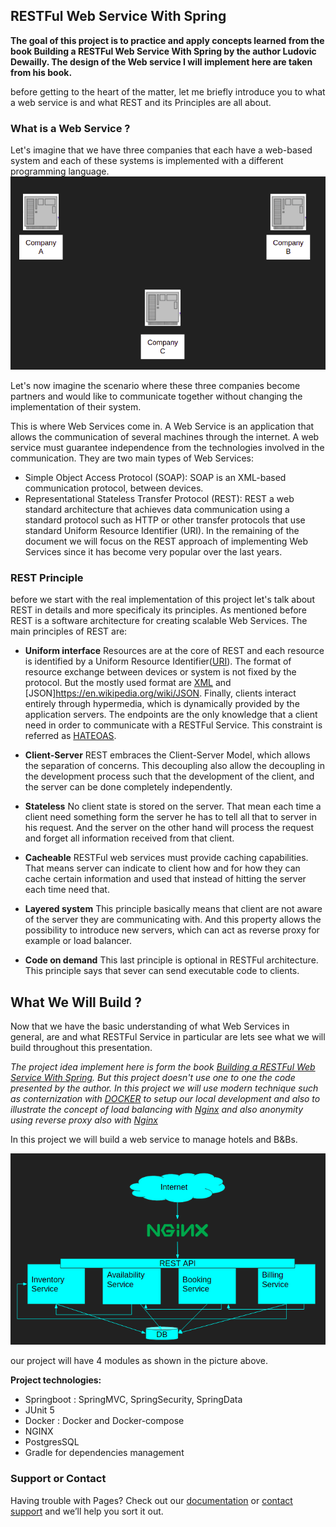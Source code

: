 ## RESTFul Web Service With Spring

__The goal of this project is to practice and apply concepts learned from the book Building a RESTFul Web Service With Spring by the author Ludovic Dewailly. The design of the Web service I will implement here are taken from his book.__

before getting to the heart of the matter, let me briefly introduce you to what a web service is and what REST and its Principles are all about.

### What is a Web Service ?

Let's imagine that we have three companies that each have a web-based system and each of these systems is implemented with a different programming language.![Image](./images/picture1.png)

Let's now imagine the scenario where these three companies become partners and would like to communicate together without changing the implementation of their system.

This is where Web Services come in. A Web Service is an application that allows the communication of several machines through the internet. A web service must guarantee independence from the technologies involved in the communication.
They are two main types of Web Services:
- Simple Object Access Protocol (SOAP): SOAP is an XML-based communication protocol, between devices.
- Representational Stateless Transfer Protocol (REST): REST  a web standard architecture that achieves data communication using a standard protocol such as HTTP or other transfer protocols that use standard Uniform Resource Identifier (URI).
In the remaining of the document we will focus on the REST approach of implementing Web Services since it has become very popular over the last years.

### REST Principle 

before we start with the real implementation of this project let's talk about REST in details and more specificaly its principles.
As mentioned before REST is a software architecture for creating scalable Web Services. The main principles of REST are:

- **Uniform interface**
  Resources are at the core of REST and each resource is identified by a Uniform Resource Identifier([URI](https://en.wikipedia.org/wiki/Uniform_Resource_Identifier)). The format of resource exchange between devices or system is not fixed by the protocol. But the mostly used format are [XML](https://en.wikipedia.org/wiki/XML) and [JSON]https://en.wikipedia.org/wiki/JSON.
  Finally, clients interact entirely through hypermedia, which is dynamically provided by the application servers. The endpoints are the only knowledge that a client need in order to communicate with a RESTFul Service. This constraint is referred as [HATEOAS](https://en.wikipedia.org/wiki/HATEOAS).

- **Client-Server**
  REST embraces the Client-Server Model, which allows the separation of concerns. This decoupling also allow the decoupling in the development process such that the development of the client, and the server can be done completely independently.
  
- **Stateless**
  No client state is stored on the server. That mean each time a client need something form the server he has to tell all that to server in his request. And the server on the other hand will process the request and forget all information received from that client.

- **Cacheable**
  RESTFul web services must provide caching capabilities. That means server can indicate to client how and for how they can cache certain information and used that instead of hitting the server each time need that.

- **Layered system**
  This principle basically means that client are not aware of the server they are communicating with. And this property allows the possibility to introduce new servers, which can act as reverse proxy for example or load balancer.

- **Code on demand**
  This last principle is optional in RESTFul architecture. This principle says that sever can send executable code to clients.

## What We Will Build ?
Now that we have the basic understanding of what Web Services in general, are and what RESTFul Service in particular are lets see what we will build throughout this presentation. 

*The project idea implement here is form the book *[Building a RESTFul Web Service With Spring](https://www.amazon.de/-/en/Ludovic-Dewailly-ebook/dp/B0148S9GV8)*. But this project doesn't use one to one the code presented by the author. In this project we will use modern technique such as conternization with [DOCKER](https://www.docker.com/resources/what-container) to setup our local development and also to illustrate the concept of load balancing with [Nginx](https://www.nginx.com/) and also anonymity using reverse proxy also with [Nginx](https://www.nginx.com/)*

In this project we will build a web service to manage hotels and B&Bs.

![Image](./images/architecture.png)

our project will have 4 modules as shown in the picture above.

**Project technologies:**
* Springboot : SpringMVC, SpringSecurity, SpringData
* JUnit 5
* Docker : Docker and Docker-compose
* NGINX 
* PostgresSQL
* Gradle for dependencies management

### Support or Contact

Having trouble with Pages? Check out our [documentation](https://docs.github.com/categories/github-pages-basics/) or [contact support](https://support.github.com/contact) and we’ll help you sort it out.
